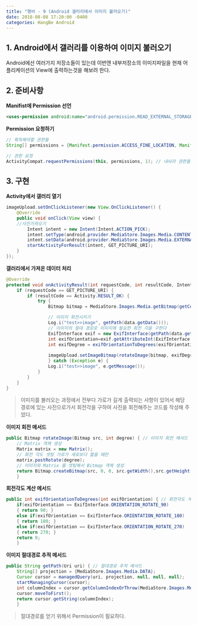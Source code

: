 ```yaml
---
title: "행비 - 9 (Android 갤러리에서 이미지 불러오기)"
date: 2018-08-08 17:20:00 -0400
categories: HangBe Android
---
```


## 1. Android에서 갤러리를 이용하여 이미지 불러오기
Android에선 여러가지 저장소들이 있는데 이번엔 내부저장소의 이미지파일을 현재 어플리케이션의 View에 출력하는것을 해보려 한다.

## 2. 준비사항
__Manifist에 Permission 선언__
```xml
<uses-permission android:name="android.permission.READ_EXTERNAL_STORAGE" />
```
__Permission 요청하기__
```java
// 획득해야할 권한들
String[] permissions = {Manifest.permission.ACCESS_FINE_LOCATION, Manifest.permission.READ_EXTERNAL_STORAGE};

// 권한 요청
ActivityCompat.requestPermissions(this, permissions, 1); // 내놔라 권한들
```

## 3. 구현
__Activity에서 갤러리 열기__
```java
imageUpload.setOnClickListener(new View.OnClickListener() {
	@Override
	public void onClick(View view) {
	//사진가져오기
		Intent intent = new Intent(Intent.ACTION_PICK);
		intent.setType(android.provider.MediaStore.Images.Media.CONTENT_TYPE);
		intent.setData(android.provider.MediaStore.Images.Media.EXTERNAL_CONTENT_URI);
		startActivityForResult(intent, GET_PICTURE_URI);
	}
});
```

__갤러리에서 가져온 데이터 처리__
```java
@Override
protected void onActivityResult(int requestCode, int resultCode, Intent data) {
	if (requestCode == GET_PICTURE_URI) {
		if (resultCode == Activity.RESULT_OK) {
			try {
				Bitmap bitmap = MediaStore.Images.Media.getBitmap(getContentResolver(), data.getData());

				// 이미지 회전시키기
				Log.i("test>>image", getPath(data.getData()));
				// 이미지의 절대 경로로 이미지에 필요한 회전 각을 구한다
                ExifInterface exif = new ExifInterface(getPath(data.getData()));
				int exifOrientation=exif.getAttributeInt(ExifInterface.TAG_ORIENTATION, ExifInterface.ORIENTATION_NORMAL);
				int exifDegree = exifOrientationToDegrees(exifOrientation);
                
				imageUpload.setImageBitmap(rotateImage(bitmap, exifDegree));
                } catch (Exception e) {
				Log.i("test>>image", e.getMessage());
			}
		}
	}
}
```
>이미지를 불러오는 과정에서 전부다 가로가 길게 출력되는 사항이 있어서
>해당 경로에 있는 사진으로가서 회전각을 구하여 사진을 회전해주는 코드를 작성해 주었다.

__이미지 회전 메서드__
```java
public Bitmap rotateImage(Bitmap src, int degree) { // 이미지 회전 메서드
	// Matrix 객체 생성
	Matrix matrix = new Matrix();
	// 회전 각도 셋팅 가로가 세로보다 짧을 때만
	matrix.postRotate(degree);
	// 이미지와 Matrix 를 셋팅해서 Bitmap 객체 생성
	return Bitmap.createBitmap(src, 0, 0, src.getWidth(),src.getHeight(), matrix, true);
    }
```

__회전각도 계산 메서드__
```java
public int exifOrientationToDegrees(int exifOrientation) { // 회전각도 계산 메서드
	if(exifOrientation == ExifInterface.ORIENTATION_ROTATE_90)
	{ return 90; }
	else if(exifOrientation == ExifInterface.ORIENTATION_ROTATE_180)
	{ return 180; }
	else if(exifOrientation == ExifInterface.ORIENTATION_ROTATE_270)
	{ return 270; }
	return 0;
    }
```

__이미지 절대경로 추적 메서드__
```java
public String getPath(Uri uri) { // 절대경로 추적 메서드
	String[] projection = {MediaStore.Images.Media.DATA};
	Cursor cursor = managedQuery(uri, projection, null, null, null);
	startManagingCursor(cursor);
	int columnIndex = cursor.getColumnIndexOrThrow(MediaStore.Images.Media.DATA);
	cursor.moveToFirst();
	return cursor.getString(columnIndex);
    }
```
>절대경로를 얻기 위해서 Permission이 필요하다.